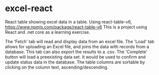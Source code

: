 # excel-react
React table showing excel data in a table.  Using react-table-v6, https://www.npmjs.com/package/react-table-v6
This is a project using React and .net core as a learning exercise.

The 'Fetch' tab will read and display data from an excel file.
The 'Load' tab allows for uploading an Excel file, and joins the data with records from a database.  This tab can also export the results to a .csv.  The 'Complete' button will load a preexisting data set.  It would be used to confirm and update status data in the database.
The table columns are sortable by clicking on the column text, ascending/descending.
